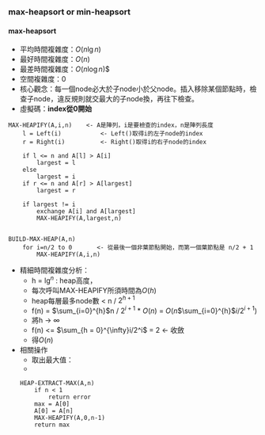 ### max-heapsort or min-heapsort
#### max-heapsort
* 平均時間複雜度：$O(n$$\lg$$n$)
* 最好時間複雜度：$O(n)$
* 最差時間複雜度：$O(n$$\log$$n$)$
* 空間複雜度：0
* 核心觀念：每一個node必大於子node小於父node。插入移除某個節點時，檢查子node，違反規則就交最大的子node換，再往下檢查。
* 虛擬碼：**index從0開始**
```
MAX-HEAPIFY(A,i,n)    <- A是陣列，i是要檢查的index，n是陣列長度
	l = Left(i)           <- Left()取得i的左子node的index
	r = Right(i)          <- Right()取得i的右子node的index
	
	if l <= n and A[l] > A[i]
		largest = l
	else 
		largest = i
	if r <= n and A[r] > A[largest]
		largest = r
	
	if largest != i
		exchange A[i] and A[largest]
		MAX-HEAPIFY(A,largest,n)


BUILD-MAX-HEAP(A,n)
	for i=n/2 to 0       <- 從最後一個非葉節點開始，而第一個葉節點是 n/2 + 1 
		MAX-HEAPIFY(A,i,n)	
```
* 精細時間複雜度分析：
	* h = $\lg^n$ : heap高度，
	* 每次呼叫MAX-HEAPIFY所須時間為$O(h)$
	* heap每層最多node數 < n / $2^{h+1}$
	* f(n) = $\sum_{i=0}^{h}$n / $2^{i+1}$ * $O(n)$   = $O(n$$\sum_{i=0}^{h}$$i/2^{i+1}$$)$
	* 將h -> $\infty$
	* f(n) <= $\sum_{h = 0}^{\infty}i/2^i$ = 2     <- 收斂
	* 得$O(n)$
* 相關操作
	* 取出最大值：
	* 
	```
	HEAP-EXTRACT-MAX(A,n)
		if n < 1
			return error
		max = A[0]
		A[0] = A[n]
		MAX-HEAPIFY(A,0,n-1)
		return max
	